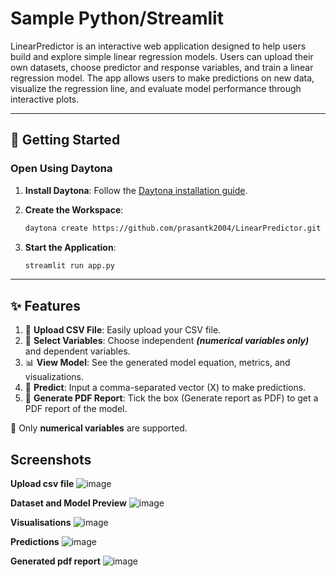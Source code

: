 # Sample Python/Streamlit

LinearPredictor is an interactive web application designed to help users build and explore simple linear regression models. Users can upload their own datasets, choose predictor and response variables, and train a linear regression model. The app allows users to make predictions on new data, visualize the regression line, and evaluate model performance through interactive plots.

---

## 🚀 Getting Started  

### Open Using Daytona  

1. **Install Daytona**: Follow the [Daytona installation guide](https://www.daytona.io/docs/installation/installation/).

2. **Create the Workspace**:

   ```bash  
   daytona create https://github.com/prasantk2004/LinearPredictor.git
   ```

3. **Start the Application**:

   ```bash  
   streamlit run app.py
   ```

---

## ✨ Features  

1. 📁 **Upload CSV File**: Easily upload your CSV file.
2. 🔢 **Select Variables**: Choose independent ***(numerical variables only)*** and dependent variables.
3. 📊 **View Model**: See the generated model equation, metrics, and visualizations.
4. 🔮 **Predict**: Input a comma-separated vector (X) to make predictions.
5. 📄 **Generate PDF Report**: Tick the box (Generate report as PDF) to get a PDF report of the model.

🔴 Only **numerical variables** are supported.

## Screenshots

**Upload csv file**
![image](https://github.com/user-attachments/assets/af2a1080-d0d0-4bf2-86f2-a456ce3d6ba3)

**Dataset and Model Preview**
![image](https://github.com/user-attachments/assets/8932eb95-b5eb-4189-81e8-d20eb67aa2b8)

**Visualisations**
![image](https://github.com/user-attachments/assets/bf6c735f-4a55-4564-a0fd-e0770f63a5bc)

**Predictions**
![image](https://github.com/user-attachments/assets/fc8dd493-59b1-4f82-9885-42a92859aa55)

**Generated pdf report**
![image](https://github.com/user-attachments/assets/f3203a46-3be7-4451-ad82-cb66ba280660)
